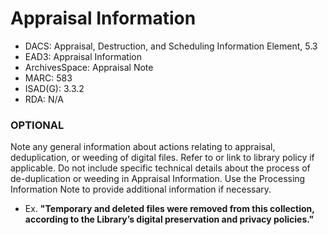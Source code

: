 # Appraisal Information

* DACS: Appraisal, Destruction, and Scheduling Information Element, 5.3
* EAD3: Appraisal Information <appraisal>
* ArchivesSpace: Appraisal Note
* MARC: 583
* ISAD(G): 3.3.2
* RDA: N/A

### OPTIONAL
Note any general information about actions relating to appraisal, deduplication, or weeding of digital files. Refer to or link to library policy if applicable. Do not include specific technical details about the process of de-duplication or weeding in Appraisal Information. Use the Processing Information Note to provide additional information if necessary.
* Ex. **"Temporary and deleted files were removed from this collection, according to the Library’s digital preservation and privacy policies."**
